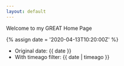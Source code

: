 ```yaml
---
layout: default
---
```


Welcome to my GREAT Home Page

{% assign date = '2020-04-13T10:20:00Z' %}

- Original date: {{ date }}
- With timeago filter: {{ date | timeago }}
